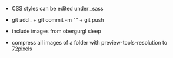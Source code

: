 - CSS styles can be edited under _sass

- git add . + git commit -m "" + git push

- include images from obergurgl sleep

- compress all images of a folder with preview-tools-resolution to 72pixels